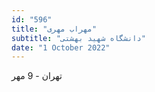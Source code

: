 ```yaml
---
id: "596"
title: "مهراب مهری"
subtitle: "دانشگاه شهید بهشتی"
date: "1 October 2022"
---
```


تهران - 9 مهر 
